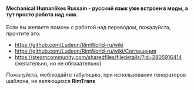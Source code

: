 #### Mechanical Humanlikes Russain - русский язык уже встроен в моды, а тут просто работа над ним.
Если вы желаете помочь с работой над переводом, пожалуйста, прочтите это:

- https://github.com/Ludeon/RimWorld-ru/wiki
- https://github.com/Ludeon/RimWorld-ru/wiki/Соглашения
- https://steamcommunity.com/sharedfiles/filedetails/?id=2805916414 (желательно, но не обязаательно)


Пожалуйста, моблюдайте табуляцию, при использовании генераторов шаблона, не являющихся **RimTrans**

<!--

**Here are some ideas to get you started:**

🙋‍♀️ A short introduction - what is your organization all about?
🌈 Contribution guidelines - how can the community get involved?
👩‍💻 Useful resources - where can the community find your docs? Is there anything else the community should know?
🍿 Fun facts - what does your team eat for breakfast?
🧙 Remember, you can do mighty things with the power of [Markdown](https://docs.github.com/github/writing-on-github/getting-started-with-writing-and-formatting-on-github/basic-writing-and-formatting-syntax)
-->
